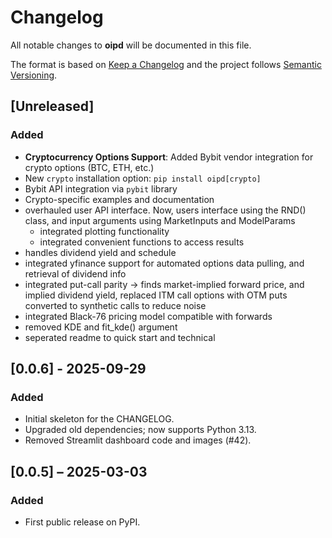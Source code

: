 
# Changelog
All notable changes to **oipd** will be documented in this file.

The format is based on [Keep a Changelog](https://keepachangelog.com/en/1.1.0/)
and the project follows [Semantic Versioning](https://semver.org/spec/v2.0.0.html).

## [Unreleased]
### Added
- **Cryptocurrency Options Support**: Added Bybit vendor integration for crypto options (BTC, ETH, etc.)
- New `crypto` installation option: `pip install oipd[crypto]`
- Bybit API integration via `pybit` library
- Crypto-specific examples and documentation
- overhauled user API interface. Now, users interface using the RND() class, and input arguments using MarketInputs and ModelParams
    - integrated plotting functionality
    - integrated convenient functions to access results
- handles dividend yield and schedule 
- integrated yfinance support for automated options data pulling, and retrieval of dividend info
- integrated put-call parity -> finds market-implied forward price, and implied dividend yield, replaced ITM call options with OTM puts converted to synthetic calls to reduce noise
- integrated Black-76 pricing model compatible with forwards
- removed KDE and fit_kde() argument
- seperated readme to quick start and technical

## [0.0.6] - 2025-09-29
### Added
- Initial skeleton for the CHANGELOG.
- Upgraded old dependencies; now supports Python 3.13.
- Removed Streamlit dashboard code and images (#42).

## [0.0.5] – 2025-03-03
### Added
- First public release on PyPI. 